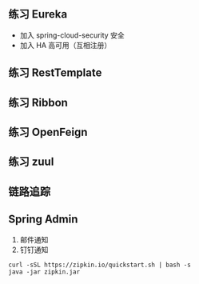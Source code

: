 ## 练习 Eureka

 - 加入 spring-cloud-security 安全
 - 加入 HA 高可用（互相注册）

## 练习 RestTemplate

## 练习 Ribbon

## 练习 OpenFeign

## 练习 zuul

## 链路追踪

## Spring Admin
1. 邮件通知
2. 钉钉通知

```
curl -sSL https://zipkin.io/quickstart.sh | bash -s
java -jar zipkin.jar
```